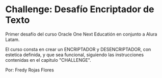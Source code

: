 <h1>Challenge: Desafío Encriptador de Texto</h1>

Primer desafío del curso Oracle One Next Educatión en conjunto a Alura Latam.

El curso consta en crear un ENCRIPTADOR y DESENCRIPTADOR, con estetica definida, y que sea funcional, siguiendo las instrucciones contenidas en el capitulo "CHALLENGE".

Por: Fredy Rojas Flores

